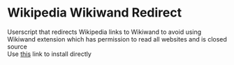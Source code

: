 # Wikipedia Wikiwand Redirect
Userscript that redirects Wikipedia links to Wikiwand to avoid using Wikiwand extension which has permission to read all websites and is closed source</br>
Use [this](https://github.com/Chillsmeit/Wikipedia-Wikiwand-Redirect/raw/main/Wikipedia-Wikiwand-Redirect.user.js) link to install directly
